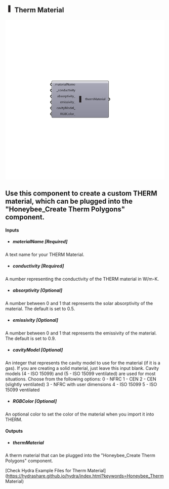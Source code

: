 ## ![](../../images/icons/Therm_Material.png) Therm Material

![](../../images/components/Therm_Material.png)

Use this component to create a custom THERM material, which can be plugged into the "Honeybee_Create Therm Polygons" component.
 -
 

#### Inputs
* ##### materialName [Required]
A text name for your THERM Material.
* ##### conductivity [Required]
A number representing the conductivity of the THERM material in W/m-K.
* ##### absorptivity [Optional]
A number between 0 and 1 that represents the solar absorptivity of the material. The default is set to 0.5.
* ##### emissivity [Optional]
A number between 0 and 1 that represents the emissivity of the material. The default is set to 0.9.
* ##### cavityModel [Optional]
An integer that represents the cavity model to use for the material (if it is a gas).  If you are creating a solid material, just leave this input blank.  Cavity models (4 - ISO 15099) and (5 - ISO 15099 ventilated) are used for most situations.  Choose from the following options:
 0 - NFRC
 1 - CEN
 2 - CEN (slightly ventilated)
 3 - NFRC with user dimensions
 4 - ISO 15099
 5 - ISO 15099 ventilated
* ##### RGBColor [Optional]
An optional color to set the color of the material when you import it into THERM.

#### Outputs
* ##### thermMaterial
A therm material that can be plugged into the "Honeybee_Create Therm Polygons" component.


[Check Hydra Example Files for Therm Material](https://hydrashare.github.io/hydra/index.html?keywords=Honeybee_Therm Material)